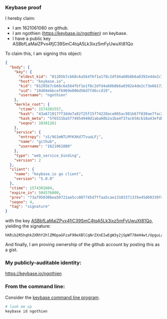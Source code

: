 ### Keybase proof

I hereby claim:

  * I am 1621061080 on github.
  * I am ngothien (https://keybase.io/ngothien) on keybase.
  * I have a public key ASBbfLaMalZPvx4fjC39SmC4tqA5Lk3ixz5mFyUwuXt81Qo

To claim this, I am signing this object:

```json
{
  "body": {
    "key": {
      "eldest_kid": "01205b7cb68c6a564fbf1e1f8c2dfd4a60b8b6a0392e4de2c73e66172530b97b7cd50a",
      "host": "keybase.io",
      "kid": "01205b7cb68c6a564fbf1e1f8c2dfd4a60b8b6a0392e4de2c73e66172530b97b7cd50a",
      "uid": "18d04ebbcefb969e006d56d7fd6ccd19",
      "username": "ngothien"
    },
    "merkle_root": {
      "ctime": 1574301557,
      "hash": "43a6719177f3dde7a92f25f15f74220ace865ac981b67f830ae7fac2442621f70a42d921c022457ceb5ffa5c815e0daf311c80f0d95b71f3b8e2ad0ed5d66410",
      "hash_meta": "5f6531ba5f74954940d1aba60b2a1ba4f37ac658cb10a43efd8145a0b3795de8",
      "seqno": 10381261
    },
    "service": {
      "entropy": "sS/9G1mNTLMYKXKd7TvuaLFj",
      "name": "github",
      "username": "1621061080"
    },
    "type": "web_service_binding",
    "version": 2
  },
  "client": {
    "name": "keybase.io go client",
    "version": "5.0.0"
  },
  "ctime": 1574301604,
  "expire_in": 504576000,
  "prev": "73a795030bea50721ae5cc007745d7ffaa5cae13103371335e45d69339f48cc2",
  "seqno": 4,
  "tag": "signature"
}
```

with the key [ASBbfLaMalZPvx4fjC39SmC4tqA5Lk3ixz5mFyUwuXt81Qo](https://keybase.io/ngothien), yielding the signature:

```
hKRib2R5hqhkZXRhY2hlZMOpaGFzaF90eXBlCqNrZXnEIwEgW3y2jGpWT78eH4wt/UpguLagOS5N4sc+ZhclMLl7fNUKp3BheWxvYWTESpcCBMQgc6eVAwvqUHIa5cwAd0XX/6pcrhMQM3EzXkXWkzn0jMLEIGxsg4eqk1jcBXbwkCstrqT0qC4L4JWc8xSnq6NChYeAAgHCo3NpZ8RA/UZpoqGvibQMrYGlR5XgvX8aaS/QoOHhUqNvOUjnP3e+rng33s6YViQ/GuaRjKxmo3vVNC6qhgGcnngs3fpqD6hzaWdfdHlwZSCkaGFzaIKkdHlwZQildmFsdWXEIImDUuX6bo8frTMiVilEOFeAVtXvk8aTP0iy0OnOe37Ho3RhZ80CAqd2ZXJzaW9uAQ==

```

And finally, I am proving ownership of the github account by posting this as a gist.

### My publicly-auditable identity:

https://keybase.io/ngothien

### From the command line:

Consider the [keybase command line program](https://keybase.io/download).

```bash
# look me up
keybase id ngothien
```
